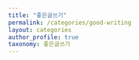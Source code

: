 ```yaml
---
title: "좋은글쓰기"
permalink: /categories/good-writing
layout: categories
author_profile: true
taxonomy: 좋은글쓰기
---
```

